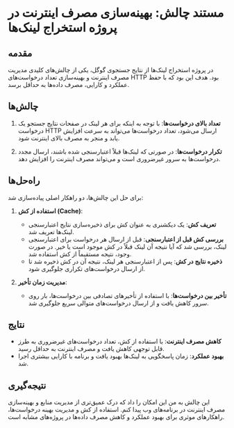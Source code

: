 # مستند چالش: بهینه‌سازی مصرف اینترنت در پروژه استخراج لینک‌ها

## مقدمه
در پروژه استخراج لینک‌ها از نتایج جستجوی گوگل، یکی از چالش‌های کلیدی مدیریت مصرف اینترنت و بهینه‌سازی تعداد درخواست‌های HTTP بود. هدف این بود که با حفظ عملکرد و کارایی، مصرف داده‌ها به حداقل برسد.

## چالش‌ها
1. **تعداد بالای درخواست‌ها**: با توجه به اینکه برای هر لینک در صفحات نتایج جستجو یک درخواست HTTP ارسال می‌شود، تعداد درخواست‌ها می‌تواند به سرعت افزایش یابد و منجر به مصرف بالای اینترنت شود.
   
2. **تکرار درخواست‌ها**: در صورتی که لینک‌ها قبلاً اعتبارسنجی شده باشند، ارسال مجدد درخواست‌ها به سرور غیرضروری است و می‌تواند مصرف اینترنت را افزایش دهد.

## راه‌حل‌ها
برای حل این چالش‌ها، دو راهکار اصلی پیاده‌سازی شد:

1. **استفاده از کش (Cache)**:
   - **تعریف کش**: یک دیکشنری به عنوان کش برای ذخیره‌سازی نتایج اعتبارسنجی لینک‌ها تعریف شد.
   - **بررسی کش قبل از اعتبارسنجی**: قبل از ارسال هر درخواست برای اعتبارسنجی لینک، بررسی شد که آیا نتیجه آن لینک قبلاً در کش موجود است یا خیر. در صورت وجود، نتیجه مستقیماً از کش استفاده شد.
   - **ذخیره نتایج در کش**: پس از اعتبارسنجی هر لینک، نتیجه آن در کش ذخیره شد تا از ارسال درخواست‌های تکراری جلوگیری شود.

2. **مدیریت زمان تأخیر**:
   - **تأخیر بین درخواست‌ها**: با استفاده از تأخیرهای تصادفی بین درخواست‌ها، بار روی سرور کاهش یافت و از ارسال درخواست‌های متوالی سریع جلوگیری شد.

## نتایج
- **کاهش مصرف اینترنت**: با استفاده از کش، تعداد درخواست‌های غیرضروری به طرز قابل توجهی کاهش یافت و مصرف اینترنت به حداقل رسید.
- **بهبود عملکرد**: زمان پاسخگویی به لینک‌ها بهبود یافت و برنامه با کارایی بیشتری اجرا شد.

## نتیجه‌گیری
این چالش به من این امکان را داد که درک عمیق‌تری از مدیریت منابع و بهینه‌سازی مصرف اینترنت در برنامه‌های وب پیدا کنم. استفاده از کش و مدیریت بهینه درخواست‌ها، راهکارهای موثری برای بهبود عملکرد و کاهش مصرف داده‌ها در پروژه‌های مشابه است.